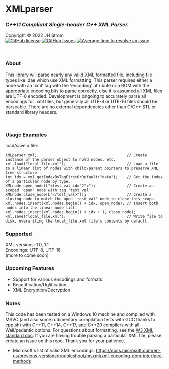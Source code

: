 # XMLparser
### _C++11 Compliant Single-header C++ XML Parser._  

Copyright &copy; 2022 JH Strom  
[![GitHub license](https://img.shields.io/badge/license-MIT-blue.svg)](https://raw.githubusercontent.com/jstrom2002/XMLparser/main/LICENSE)
[![GitHub Issues](https://img.shields.io/github/issues/jstrom2002/XMLparser.svg)](https://github.com/jstrom2002/XMLparser/issues)
[![Average time to resolve an issue](https://isitmaintained.com/badge/resolution/jstrom2002/XMLparser.svg)](https://isitmaintained.com/project/jstrom2002/XMLparser "Average time to resolve an issue")
  
<br>  

### About  
This library will parse nearly any valid XML formatted file, including file types like .dae which use XML formatting. This parser requires either a node with an 'xml' tag with the 'encoding' attribute or a BOM with the appropriate encoding bits to parse correctly, else it is assumed all XML files are UTF-8 encoded. Development is ongoing to accurately parse all encodings for .xml files, but generally all UTF-8 or UTF-16 files should be parseable. There are no external dependencies other than C/C++ STL or standard library headers.  

<br>

### Usage Examples  
load/save a file:  
````  
XMLparser xml;                                        // Create instance of the parser object to hold nodes, etc.  
xml.load("local_file.xml");                           // Load a file to a linear list of nodes with child/parent pointers to preserve XML tree structure.  
int idx = xml.getIndexByTagFirstOrDefault("data");    // Get the index of a particular node by type.  
XMLnode open_node(L"<test_val id="2">");              // Create an scoped 'open' node with tag 'test_val'.  
XMLnode close_node(L"</test_val>"));                  // Create a closing node to match the open 'test_val' node to close this scope.  
xml.nodes.insert(xml.nodes.begin() + idx, open_node); // Insert both nodes into the linear node list.  
xml.nodes.insert(xml.nodes.begin() + idx + 1, close_node);  
xml.save("local_file.xml");                           // Write file to disk, overwriting the local_file.xml file's contents by default.  
````  

### Supported  
XML versions: 1.0, 1.1  
Encodings: UTF-8, UTF-16  
(more to come soon)  


### Upcoming Features  
- Support for various encodings and formats  
- Beautification/Uglification
- XML Encryption/Decryption
  

### Notes  
This code has been tested on a Windows 10 machine and compiled with MSVC (and also some rudimentary compilation tests with GCC thanks to cpp.sh) with C++11, C++14, C++17, and C++20 compilers with all Wall/pedantic options. For questions about formatting, see the [W3 XML standard doc](https://www.w3.org/TR/xml/).  If you are having trouble parsing a particular XML file, please create an issue on this repo. Thank you for your patience.  

- Microsoft's list of valid XML encodings:  https://docs.microsoft.com/en-us/previous-versions/troubleshoot/msxml/xml-encoding-dom-interface-methods
